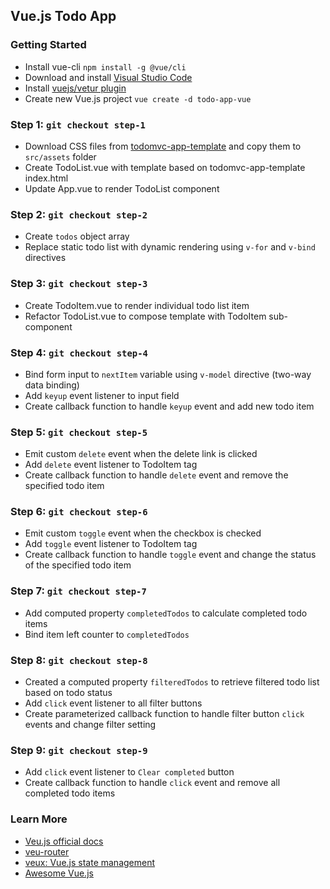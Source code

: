 ## Vue.js Todo App

### Getting Started

- Install vue-cli `npm install -g @vue/cli`
- Download and install [Visual Studio Code](https://code.visualstudio.com/)
- Install [vuejs/vetur plugin](https://github.com/vuejs/vetur)
- Create new Vue.js project `vue create -d todo-app-vue`

### Step 1: `git checkout step-1`

- Download CSS files from [todomvc-app-template]() and copy them to `src/assets` folder
- Create TodoList.vue with template based on todomvc-app-template index.html
- Update App.vue to render TodoList component

### Step 2: `git checkout step-2`

- Create `todos` object array
- Replace static todo list with dynamic rendering using `v-for` and `v-bind` directives

### Step 3: `git checkout step-3`

- Create TodoItem.vue to render individual todo list item
- Refactor TodoList.vue to compose template with TodoItem sub-component

### Step 4: `git checkout step-4`

- Bind form input to `nextItem` variable using `v-model` directive (two-way data binding)
- Add `keyup` event listener to input field
- Create callback function to handle `keyup` event and add new todo item

### Step 5: `git checkout step-5`

- Emit custom `delete` event when the delete link is clicked
- Add `delete` event listener to TodoItem tag
- Create callback function to handle `delete` event and remove the specified todo item

### Step 6: `git checkout step-6`

- Emit custom `toggle` event when the checkbox is checked
- Add `toggle` event listener to TodoItem tag
- Create callback function to handle `toggle` event and change the status of the specified todo item

### Step 7: `git checkout step-7`

- Add computed property `completedTodos` to calculate completed todo items
- Bind item left counter to `completedTodos`

### Step 8: `git checkout step-8`

- Created a computed property `filteredTodos` to retrieve filtered todo list based on todo status
- Add `click` event listener to all filter buttons
- Create parameterized callback function to handle filter button `click` events and change filter setting

### Step 9: `git checkout step-9`

- Add `click` event listener to `Clear completed` button
- Create callback function to handle `click` event and remove all completed todo items

### Learn More

- [Veu.js official docs](https://vuejs.org/v2/guide/)
- [veu-router](https://github.com/vuejs/vue-router)
- [veux: Vue.js state management](https://github.com/vuejs/vuex)
- [Awesome Vue.js](https://github.com/vuejs/awesome-vue)
